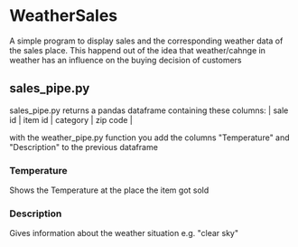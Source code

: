 # WeatherSales
A simple program to display sales and the corresponding weather data of the sales place. This happend out of the idea that weather/cahnge in weather has an influence on the buying decision of customers

## sales_pipe.py
sales_pipe.py returns a pandas dataframe containing these columns:
| sale id | item id | category | zip code | 

with the weather_pipe.py function you add the columns "Temperature" and "Description" to the previous dataframe

### Temperature
Shows the Temperature at the place the item got sold

### Description
Gives information about the weather situation e.g. "clear sky"
